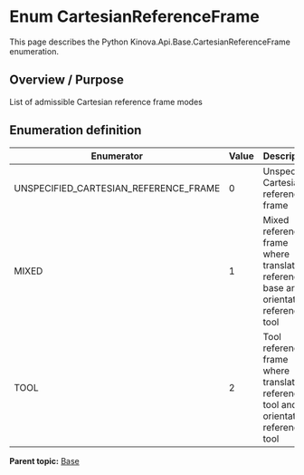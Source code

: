 # Enum CartesianReferenceFrame

This page describes the Python Kinova.Api.Base.CartesianReferenceFrame enumeration.

## Overview / Purpose

List of admissible Cartesian reference frame modes

## Enumeration definition

|Enumerator|Value|Description|
|----------|-----|-----------|
|UNSPECIFIED\_CARTESIAN\_REFERENCE\_FRAME|0|Unspecified Cartesian reference frame|
|MIXED|1|Mixed reference frame where translation reference = base and orientation reference = tool|
|TOOL|2|Tool reference frame where translation reference = tool and orientation reference = tool|

**Parent topic:** [Base](../references/summary_Base.md)

